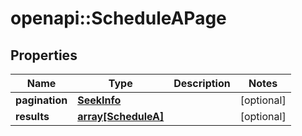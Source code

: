 # openapi::ScheduleAPage


## Properties
Name | Type | Description | Notes
------------ | ------------- | ------------- | -------------
**pagination** | [**SeekInfo**](SeekInfo.md) |  | [optional] 
**results** | [**array[ScheduleA]**](ScheduleA.md) |  | [optional] 


